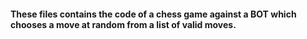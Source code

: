 #### These files contains the code of a chess game against a BOT which chooses a move at random from a list of valid moves.